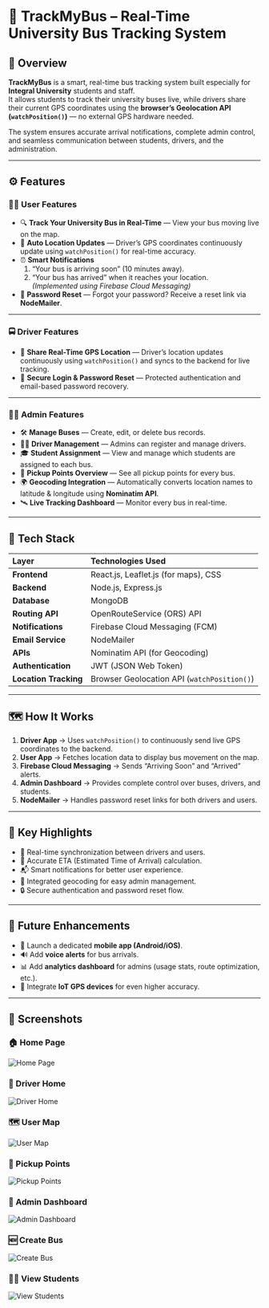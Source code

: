 # 🚌 TrackMyBus – Real-Time University Bus Tracking System

## 🎯 Overview

**TrackMyBus** is a smart, real-time bus tracking system built especially for **Integral University** students and staff.  
It allows students to track their university buses live, while drivers share their current GPS coordinates using the **browser’s Geolocation API (`watchPosition()`)** — no external GPS hardware needed.  

The system ensures accurate arrival notifications, complete admin control, and seamless communication between students, drivers, and the administration.

---

## ⚙️ Features

### 👨‍🎓 User Features
- 🔍 **Track Your University Bus in Real-Time** — View your bus moving live on the map.  
- 📍 **Auto Location Updates** — Driver’s GPS coordinates continuously update using `watchPosition()` for real-time accuracy.  
- ⏰ **Smart Notifications**  
  1. “Your bus is arriving soon” (10 minutes away).  
  2. “Your bus has arrived” when it reaches your location.  
  *(Implemented using Firebase Cloud Messaging)*  
- 🔐 **Password Reset** — Forgot your password? Receive a reset link via **NodeMailer**.

---

### 🚍 Driver Features
- 📡 **Share Real-Time GPS Location** — Driver’s location updates continuously using `watchPosition()` and syncs to the backend for live tracking.  
- 🔐 **Secure Login & Password Reset** — Protected authentication and email-based password recovery.  

---

### 🧑‍💼 Admin Features
- 🛠️ **Manage Buses** — Create, edit, or delete bus records.  
- 👨‍✈️ **Driver Management** — Admins can register and manage drivers.  
- 🎓 **Student Assignment** — View and manage which students are assigned to each bus.  
- 📍 **Pickup Points Overview** — See all pickup points for every bus.  
- 🌍 **Geocoding Integration** — Automatically converts location names to latitude & longitude using **Nominatim API**.  
- 🛰️ **Live Tracking Dashboard** — Monitor every bus in real-time.

---

## 🧩 Tech Stack

| **Layer** | **Technologies Used** |
|:-----------|:----------------------|
| **Frontend** | React.js, Leaflet.js (for maps), CSS |
| **Backend** | Node.js, Express.js |
| **Database** | MongoDB |
| **Routing API** | OpenRouteService (ORS) API |
| **Notifications** | Firebase Cloud Messaging (FCM) |
| **Email Service** | NodeMailer |
| **APIs** | Nominatim API (for Geocoding) |
| **Authentication** | JWT (JSON Web Token) |
| **Location Tracking** | Browser Geolocation API (`watchPosition()`) |

---

## 🗺️ How It Works

1. **Driver App** → Uses `watchPosition()` to continuously send live GPS coordinates to the backend.  
2. **User App** → Fetches location data to display bus movement on the map.  
3. **Firebase Cloud Messaging** → Sends “Arriving Soon” and “Arrived” alerts.  
4. **Admin Dashboard** → Provides complete control over buses, drivers, and students.  
5. **NodeMailer** → Handles password reset links for both drivers and users.  

---

## 🧠 Key Highlights

- 🔁 Real-time synchronization between drivers and users.  
- 🚦 Accurate ETA (Estimated Time of Arrival) calculation.  
- 📬 Smart notifications for better user experience.  
- 🧭 Integrated geocoding for easy admin management.  
- 🔒 Secure authentication and password reset flow.  

---

## 🚀 Future Enhancements

- 📱 Launch a dedicated **mobile app (Android/iOS)**.  
- 🔊 Add **voice alerts** for bus arrivals.  
- 📊 Add **analytics dashboard** for admins (usage stats, route optimization, etc.).  
- 📡 Integrate **IoT GPS devices** for even higher accuracy.  

---

## 📸 Screenshots

### 🏠 Home Page  
![Home Page](./screenshots/UserHome.png)

### 🚌 Driver Home  
![Driver Home](./screenshots/DriverHome.png)

### 🗺️ User Map  
![User Map](./screenshots/UserMap.png)

### 🧭 Pickup Points  
![Pickup Points](./screenshots/PickupPoints.png)

### 🧩 Admin Dashboard  
![Admin Dashboard](./screenshots/AdminDasboard.png)

### 🆕 Create Bus  
![Create Bus](./screenshots/CreateBus.png)

### 👩‍🎓 View Students  
![View Students](./screenshots/ViewStudents.png)


